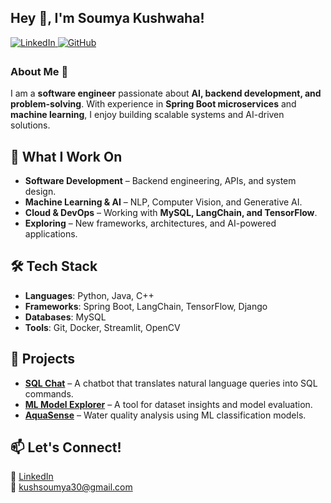 ## Hey 👋, I'm Soumya Kushwaha!  

<a href="https://linkedin.com/in/kushwaha-soumya" target="_blank">
<img src="https://img.shields.io/badge/linkedin-%231E77B5.svg?&style=for-the-badge&logo=linkedin&logoColor=white" alt="LinkedIn" style="margin-bottom: 5px;" />
</a>  
<a href="https://github.com/Soumya-Kushwaha" target="_blank">
<img src="https://img.shields.io/badge/github-%2324292e.svg?&style=for-the-badge&logo=github&logoColor=white" alt="GitHub" style="margin-bottom: 5px;" />
</a>  

### About Me 🚀  

I am a **software engineer** passionate about **AI, backend development, and problem-solving**. With experience in **Spring Boot microservices** and **machine learning**, I enjoy building scalable systems and AI-driven solutions.  

## 🔹 What I Work On  

- **Software Development** – Backend engineering, APIs, and system design.  
- **Machine Learning & AI** – NLP, Computer Vision, and Generative AI.  
- **Cloud & DevOps** – Working with **MySQL, LangChain, and TensorFlow**.  
- **Exploring** – New frameworks, architectures, and AI-powered applications.  

## 🛠 Tech Stack  

- **Languages**: Python, Java, C++  
- **Frameworks**: Spring Boot, LangChain, TensorFlow, Django  
- **Databases**: MySQL  
- **Tools**: Git, Docker, Streamlit, OpenCV  

## 🔗 Projects  

- **[SQL Chat](https://github.com/Soumya-Kushwaha/SQL-Chat)** – A chatbot that translates natural language queries into SQL commands.  
- **[ML Model Explorer](https://github.com/Soumya-Kushwaha/ML-Model-Explorer)** – A tool for dataset insights and model evaluation.  
- **[AquaSense](https://github.com/Soumya-Kushwaha/AquaSense)** – Water quality analysis using ML classification models.  

## 📫 Let's Connect!  

💼 [LinkedIn](https://linkedin.com/in/kushwaha-soumya)  
📧 kushsoumya30@gmail.com
